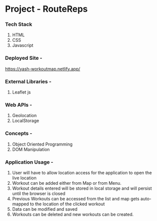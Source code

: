 # Project - RouteReps

### Tech Stack
1) HTML
2) CSS
3) Javascript

### Deployed Site - 
https://yash-workoutmap.netlify.app/

### External Libraries -
1) Leaflet js

### Web APIs -
1) Geolocation
2) LocalStorage

### Concepts -
1) Object Oriented Programming
2) DOM Manipulation

### Application Usage - 
1) User will have to allow location access for the application to open the live location
2) Workout can be added either from Map or from Menu.
3) Workout details entered will be stored in local storage and will persist until the browser is closed
4) Previous Workouts can be accessed from the list and map gets auto-mapped to the location of the clicked workout
5) Data can be modified and saved
6) Workouts can be deleted and new workouts can be created.
